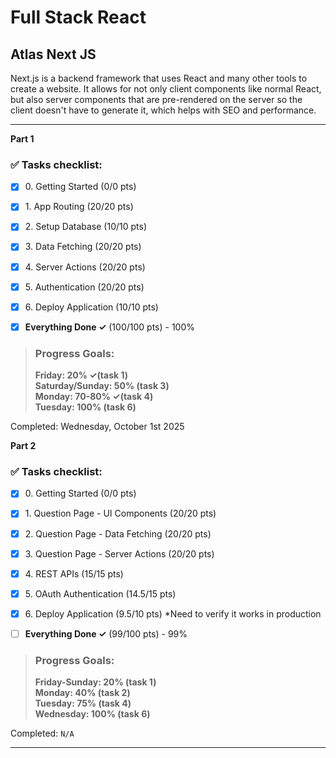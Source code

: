 # Full Stack React
## Atlas Next JS

Next.js is a backend framework that uses React and many other tools to create
a website. It allows for not only client components like normal React, but
also server components that are pre-rendered on the server so the client doesn't
have to generate it, which helps with SEO and performance.

---

**Part 1**
### ✅ Tasks checklist:
- [X] ​0. Getting Started (0/0 pts)
- [X] ​1. App Routing (20/20 pts)
- [X] ​2. Setup Database (10/10 pts)
- [X] ​3. Data Fetching (20/20 pts)
- [X] ​4. Server Actions (20/20 pts)
- [X] ​5. Authentication (20/20 pts)
- [X] ​6. Deploy Application (10/10 pts)


- [X] **Everything Done ✓** (100/100 pts) - 100%

>### Progress Goals:
><strong>Friday: 20% ✓(task 1)</strong>  
<strong>Saturday/Sunday: 50% (task 3)</strong>  
<strong>Monday: 70-80% ✓(task 4)</strong>  
<strong>Tuesday: 100% (task 6)</strong>  

Completed: Wednesday, October 1st 2025

**Part 2**
### ✅ Tasks checklist:
- [X] ​0. Getting Started (0/0 pts)
- [x] ​1. Question Page - UI Components (20/20 pts)
- [X] ​2. Question Page - Data Fetching (20/20 pts)
- [X] ​3. Question Page - Server Actions (20/20 pts)
- [X] ​4. REST APIs (15/15 pts)
- [X] ​5. OAuth Authentication (14.5/15 pts)
- [X] ​6. Deploy Application (9.5/10 pts) \*Need to verify it works in production


- [ ] **Everything Done ✓** (99/100 pts) - 99%

>### Progress Goals:
><strong>Friday-Sunday: 20% (task 1)</strong>  
<strong>Monday: 40% (task 2)</strong>  
<strong>Tuesday: 75% (task 4)</strong>  
<strong>Wednesday: 100% (task 6)</strong>

Completed: `N/A`

---
